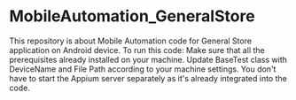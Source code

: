 # MobileAutomation_GeneralStore
This repository is about Mobile Automation code for General Store application on Android device.
To run this code:
Make sure that all the prerequisites already installed on your machine.
Update BaseTest class with DeviceName and File Path according to your machine settings.
You don't have to start the Appium server separately as it's already integrated into the code.
